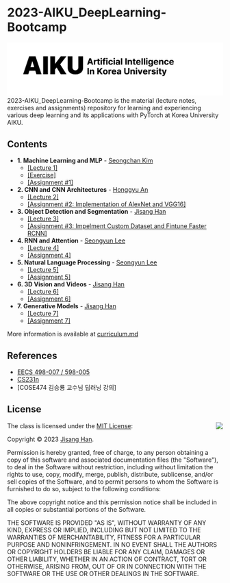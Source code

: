 # 2023-AIKU_DeepLearning-Bootcamp
![](logo.png)
2023-AIKU_DeepLearning-Bootcamp is the material (lecture notes, exercises and assignments) repository for learning and experiencing various deep learning and its applications with PyTorch at Korea University AIKU.

## Contents
- **1. Machine Learning and MLP** - [Seongchan Kim](https://github.com/deep-overflow)
  - [[Lecture 1]](https://github.com/ONground-Korea/2023-AIKU_DeepLearning-Bootcamp/blob/main/Lectures/1.%20Machine%20Learning%20and%20MLP.pdf)
  - [[Exercise]](https://github.com/ONground-Korea/2023-AIKU_DeepLearning-Bootcamp/blob/main/Exercises/1.%20Machine%20Learning%20and%20MLP.ipynb)
  - [[Assignment #1]](https://github.com/ONground-Korea/2023-AIKU_DeepLearning-Bootcamp/blob/main/Assignments/1.%20Machine%20Learning%20and%20MLP.ipynb)
- **2. CNN and CNN Architectures** - [Honggyu An]()
  - [[Lecture 2]](https://github.com/ONground-Korea/2023-AIKU_DeepLearning-Bootcamp/blob/main/Lectures/2.%20CNN%20and%20CNN%20Architecture.pdf)
  - [[Assignment #2: Implementation of AlexNet and VGG16]](https://github.com/ONground-Korea/2023-AIKU_DeepLearning-Bootcamp/blob/main/Assignments/2.%20CNN%20and%20CNN%20Architectures.ipynb)
- **3. Object Detection and Segmentation** - [Jisang Han](https://github.com/ONground-Korea)
  - [[Lecture 3]](https://github.com/ONground-Korea/2023-AIKU_DeepLearning-Bootcamp/blob/main/Lectures/3.%20Object%20Detection%20and%20Segmentation.pdf)
  - [[Assignment #3: Impelment Custom Dataset and Fintune Faster RCNN]](https://github.com/ONground-Korea/2023-AIKU_DeepLearning-Bootcamp/tree/main/Assignments/3.%20Object%20Detection%20and%20Segmentation)
- **4. RNN and Attention** - [Seongyun Lee](https://github.com/sylee0520)
  - [[Lecture 4]](https://github.com/ONground-Korea/2023-AIKU_DeepLearning-Bootcamp/blob/main/Lectures/4.%20RNN%20and%20Attention.pdf)
  - [[Assignment 4]](https://github.com/ONground-Korea/2023-AIKU_DeepLearning-Bootcamp/blob/main/Assignments/4.%20RNN%20and%20Attention.ipynb)
- **5. Natural Language Processing** - [Seongyun Lee](https://github.com/sylee0520)
  - [[Lecture 5]](https://github.com/ONground-Korea/2023-AIKU_DeepLearning-Bootcamp/blob/main/Lectures/5.%20Natural%20Language%20Processing.pdf)
  - [[Assignment 5]](https://github.com/ONground-Korea/2023-AIKU_DeepLearning-Bootcamp/blob/main/Assignments/5.%20Natural%20Language%20Processing.ipynb)
- **6. 3D Vision and Videos** - [Jisang Han](https://github.com/ONground-Korea)
  - [[Lecture 6]](https://github.com/ONground-Korea/2023-AIKU_DeepLearning-Bootcamp/tree/main/Lectures/6.%203D%20Vision%20and%20Videos)
  - [[Assignment 6]]()
- **7. Generative Models** - [Jisang Han](https://github.com/ONground-Korea)
  - [[Lecture 7]](https://github.com/ONground-Korea/2023-AIKU_DeepLearning-Bootcamp/blob/main/Lectures/7.%20Generative%20Models.pdf)
  - [[Assignment 7]](https://github.com/ONground-Korea/2023-AIKU_DeepLearning-Bootcamp/tree/main/Assignments/7.%20Generative%20Models)

More information is available at [curriculum.md](https://github.com/ONground-Korea/2023-AIKU_DeepLearning-Bootcamp/blob/main/curriculum.md)
## References
- [EECS 498-007 / 598-005](https://www.youtube.com/watch?v=dJYGatp4SvA&list=PL5-TkQAfAZFbzxjBHtzdVCWE0Zbhomg7r)
- [CS231n](https://www.youtube.com/watch?v=vT1JzLTH4G4&list=PLC1qU-LWwrF64f4QKQT-Vg5Wr4qEE1Zxk)
- [COSE474 김승룡 교수님 딥러닝 강의]

## License

<img align="right" src="http://opensource.org/trademarks/opensource/OSI-Approved-License-100x137.png">

The class is licensed under the [MIT License](http://opensource.org/licenses/MIT):

Copyright &copy; 2023 [Jisang Han](https://github.com/ONground-Korea).

Permission is hereby granted, free of charge, to any person obtaining a copy of this software and associated documentation files (the "Software"), to deal in the Software without restriction, including without limitation the rights to use, copy, modify, merge, publish, distribute, sublicense, and/or sell copies of the Software, and to permit persons to whom the Software is furnished to do so, subject to the following conditions:

The above copyright notice and this permission notice shall be included in all copies or substantial portions of the Software.

THE SOFTWARE IS PROVIDED "AS IS", WITHOUT WARRANTY OF ANY KIND, EXPRESS OR IMPLIED, INCLUDING BUT NOT LIMITED TO THE WARRANTIES OF MERCHANTABILITY, FITNESS FOR A PARTICULAR PURPOSE AND NONINFRINGEMENT. IN NO EVENT SHALL THE AUTHORS OR COPYRIGHT HOLDERS BE LIABLE FOR ANY CLAIM, DAMAGES OR OTHER LIABILITY, WHETHER IN AN ACTION OF CONTRACT, TORT OR OTHERWISE, ARISING FROM, OUT OF OR IN CONNECTION WITH THE SOFTWARE OR THE USE OR OTHER DEALINGS IN THE SOFTWARE.
